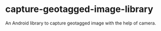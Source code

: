 # capture-geotagged-image-library
An Android library to capture geotagged image with the help of camera.
